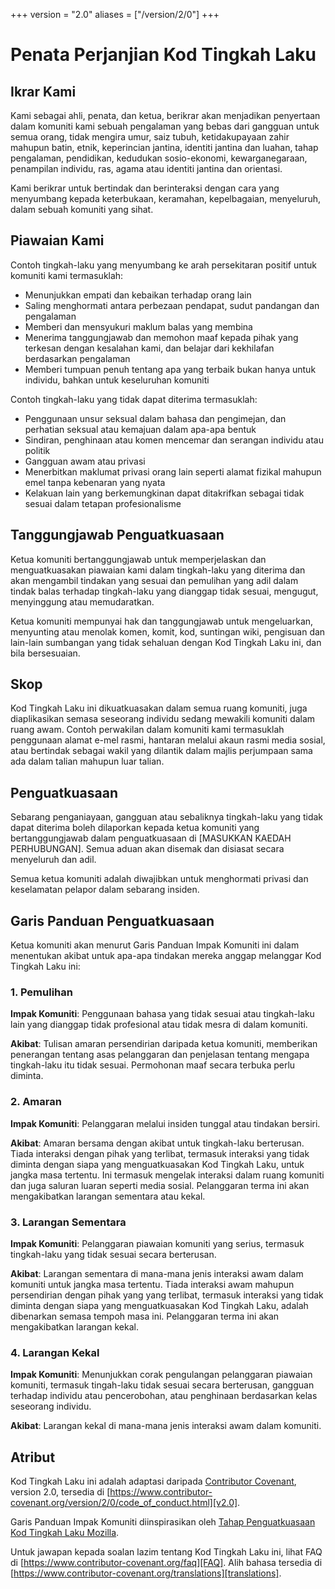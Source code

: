 +++
version = "2.0"
aliases = ["/version/2/0"]
+++

# Penata Perjanjian Kod Tingkah Laku 

## Ikrar Kami 

Kami sebagai ahli, penata, dan ketua, berikrar akan menjadikan penyertaan dalam komuniti kami sebuah pengalaman yang bebas dari gangguan untuk semua orang, tidak mengira umur, saiz tubuh, ketidakupayaan zahir mahupun batin, etnik, keperincian jantina, identiti jantina dan luahan, tahap pengalaman, pendidikan, kedudukan sosio-ekonomi, kewarganegaraan, penampilan individu, ras, agama atau identiti jantina dan orientasi. 

Kami berikrar untuk bertindak dan berinteraksi dengan cara yang menyumbang kepada keterbukaan, keramahan, kepelbagaian, menyeluruh, dalam sebuah komuniti yang sihat.   

## Piawaian Kami 

Contoh tingkah-laku yang menyumbang ke arah persekitaran positif untuk komuniti kami termasuklah: 

* Menunjukkan empati dan kebaikan terhadap orang lain
* Saling menghormati antara perbezaan pendapat, sudut pandangan dan pengalaman
* Memberi dan mensyukuri maklum balas yang membina
* Menerima tanggungjawab dan memohon maaf kepada pihak yang terkesan dengan kesalahan kami, dan belajar dari kekhilafan berdasarkan pengalaman
* Memberi tumpuan penuh tentang apa yang terbaik bukan hanya untuk individu, bahkan untuk keseluruhan komuniti

Contoh tingkah-laku yang tidak dapat diterima termasuklah: 

* Penggunaan unsur seksual dalam bahasa dan pengimejan, dan perhatian seksual atau kemajuan dalam apa-apa bentuk
* Sindiran, penghinaan atau komen mencemar dan serangan individu atau politik 
* Gangguan awam atau privasi
* Menerbitkan maklumat privasi orang lain seperti alamat fizikal mahupun emel tanpa kebenaran yang nyata
* Kelakuan lain yang berkemungkinan dapat ditakrifkan sebagai tidak sesuai dalam tetapan profesionalisme 

## Tanggungjawab Penguatkuasaan 

Ketua komuniti bertanggungjawab untuk memperjelaskan dan menguatkuasakan piawaian kami dalam tingkah-laku yang diterima dan akan mengambil tindakan yang sesuai dan pemulihan yang adil dalam tindak balas terhadap tingkah-laku yang dianggap tidak sesuai, mengugut, menyinggung atau memudaratkan. 

Ketua komuniti mempunyai hak dan tanggungjawab untuk mengeluarkan, menyunting atau menolak komen, komit, kod, suntingan wiki, pengisuan dan lain-lain sumbangan yang tidak sehaluan dengan Kod Tingkah Laku ini, dan bila bersesuaian.  

## Skop 

Kod Tingkah Laku ini dikuatkuasakan dalam semua ruang komuniti, juga diaplikasikan semasa seseorang individu sedang mewakili komuniti dalam ruang awam. Contoh perwakilan dalam komuniti kami termasuklah penggunaan alamat e-mel rasmi, hantaran melalui akaun rasmi media sosial, atau bertindak sebagai wakil yang dilantik dalam majlis perjumpaan sama ada dalam talian mahupun luar talian. 

## Penguatkuasaan

Sebarang penganiayaan, gangguan atau sebaliknya tingkah-laku yang tidak dapat diterima boleh dilaporkan kepada ketua komuniti yang bertanggungjawab dalam penguatkuasaan di [MASUKKAN KAEDAH PERHUBUNGAN]. 
Semua aduan akan disemak dan disiasat secara menyeluruh dan adil. 

Semua ketua komuniti adalah diwajibkan untuk menghormati privasi dan keselamatan pelapor dalam sebarang insiden. 

## Garis Panduan Penguatkuasaan 

Ketua komuniti akan menurut Garis Panduan Impak Komuniti ini dalam menentukan akibat untuk apa-apa tindakan mereka anggap melanggar Kod Tingkah Laku ini: 

### 1. Pemulihan 

**Impak Komuniti**: Penggunaan bahasa yang tidak sesuai atau tingkah-laku lain yang dianggap tidak profesional atau tidak mesra di dalam komuniti.  

**Akibat**: Tulisan amaran persendirian daripada ketua komuniti, memberikan penerangan tentang asas pelanggaran dan penjelasan tentang mengapa tingkah-laku itu tidak sesuai. Permohonan maaf secara terbuka perlu diminta. 

### 2. Amaran 

**Impak Komuniti**: Pelanggaran melalui insiden tunggal atau tindakan bersiri. 

**Akibat**: Amaran bersama dengan akibat untuk tingkah-laku berterusan. Tiada interaksi dengan pihak yang terlibat, termasuk interaksi yang tidak diminta dengan siapa yang menguatkuasakan Kod Tingkah Laku, untuk jangka masa tertentu. Ini termasuk mengelak interaksi dalam ruang komuniti dan juga saluran luaran seperti media sosial. Pelanggaran terma ini akan mengakibatkan larangan sementara atau kekal.  

### 3. Larangan Sementara 

**Impak Komuniti**: Pelanggaran piawaian komuniti yang serius, termasuk tingkah-laku yang tidak sesuai secara berterusan. 

**Akibat**: Larangan sementara di mana-mana jenis interaksi awam dalam komuniti untuk jangka masa tertentu. Tiada interaksi awam mahupun persendirian dengan pihak yang yang terlibat, termasuk interaksi yang tidak diminta dengan siapa yang menguatkuasakan Kod Tingkah Laku, adalah dibenarkan semasa tempoh masa ini. Pelanggaran terma ini akan mengakibatkan larangan kekal. 

### 4. Larangan Kekal 

**Impak Komuniti**: Menunjukkan corak pengulangan pelanggaran piawaian komuniti, termasuk tingah-laku tidak sesuai secara berterusan, gangguan terhadap individu atau pencerobohan, atau penghinaan berdasarkan kelas seseorang individu.   

**Akibat**: Larangan kekal di mana-mana jenis interaksi awam dalam komuniti.

## Atribut 

Kod Tingkah Laku ini adalah adaptasi daripada [Contributor Covenant][homepage],
version 2.0, tersedia di 
[https://www.contributor-covenant.org/version/2/0/code_of_conduct.html][v2.0].

Garis Panduan Impak Komuniti diinspirasikan oleh 
[Tahap Penguatkuasaan Kod Tingkah Laku Mozilla][Mozilla CoC].

Untuk jawapan kepada soalan lazim tentang Kod Tingkah Laku ini, lihat FAQ di [https://www.contributor-covenant.org/faq][FAQ]. Alih bahasa tersedia di [https://www.contributor-covenant.org/translations][translations].

[homepage]: https://www.contributor-covenant.org
[v2.0]: https://www.contributor-covenant.org/version/2/0/code_of_conduct.html
[Mozilla CoC]: https://github.com/mozilla/diversity
[FAQ]: https://www.contributor-covenant.org/faq
[translations]: https://www.contributor-covenant.org/translations
